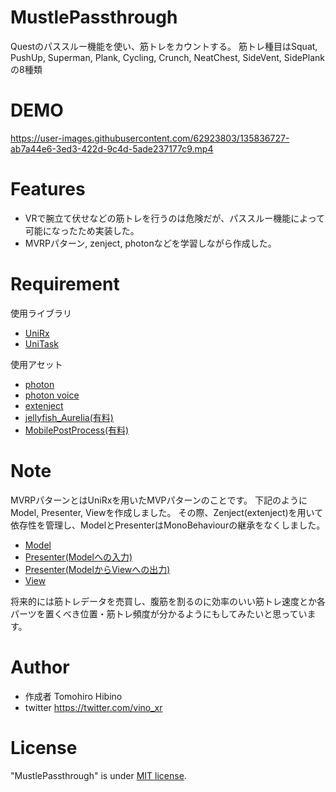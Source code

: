 # MustlePassthrough
Questのパススルー機能を使い、筋トレをカウントする。
筋トレ種目はSquat, PushUp, Superman, Plank, Cycling, Crunch, NeatChest, SideVent, SidePlankの8種類

# DEMO

https://user-images.githubusercontent.com/62923803/135836727-ab7a44e6-3ed3-422d-9c4d-5ade237177c9.mp4

# Features
- VRで腕立て伏せなどの筋トレを行うのは危険だが、パススルー機能によって可能になったため実装した。
- MVRPパターン, zenject, photonなどを学習しながら作成した。
 
# Requirement
使用ライブラリ
- [UniRx](https://github.com/neuecc/UniRx)
- [UniTask](https://github.com/Cysharp/UniTask)

使用アセット
- [photon](https://assetstore.unity.com/packages/tools/network/pun-2-free-119922)
- [photon voice](https://assetstore.unity.com/packages/tools/audio/photon-voice-2-130518)
- [extenject](https://assetstore.unity.com/packages/tools/utilities/extenject-dependency-injection-ioc-157735?locale=ja-JP)
- [jellyfish_Aurelia(有料)](https://assetstore.unity.com/packages/3d/characters/animals/fish/jellyfish-aurelia-103073)
- [MobilePostProcess(有料)](https://assetstore.unity.com/packages/vfx/shaders/fullscreen-camera-effects/fast-mobile-post-processing-color-correction-lut-blur-bloom-urp--129638)
 
# Note
MVRPパターンとはUniRxを用いたMVPパターンのことです。
下記のようにModel, Presenter, Viewを作成しました。
その際、Zenject(extenject)を用いて依存性を管理し、ModelとPresenterはMonoBehaviourの継承をなくしました。
- [Model](https://github.com/TomohiroHibino600/MustlePassthrough/blob/main/Assets/Scripts/Model/Model.cs)
- [Presenter(Modelへの入力)](https://github.com/TomohiroHibino600/MustlePassthrough/blob/main/Assets/Scripts/Presenter/PresenterInput.cs)
- [Presenter(ModelからViewへの出力)](https://github.com/TomohiroHibino600/MustlePassthrough/blob/main/Assets/Scripts/Presenter/PresenterOutput.cs)
- [View](https://github.com/TomohiroHibino600/MustlePassthrough/tree/main/Assets/Scripts/View)

将来的には筋トレデータを売買し、腹筋を割るのに効率のいい筋トレ速度とか各パーツを置くべき位置・筋トレ頻度が分かるようにもしてみたいと思っています。
 
# Author
* 作成者 Tomohiro Hibino
* twitter https://twitter.com/vino_xr
 
# License
"MustlePassthrough" is under [MIT license](https://en.wikipedia.org/wiki/MIT_License).

